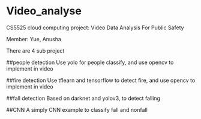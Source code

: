 # Video_analyse
CS5525 cloud computing project: Video Data Analysis For Public Safety

Member: Yue, Anusha

There are 4 sub project

##people detection
Use yolo for people classify, and use opencv to implement in video

##fire detection
Use tflearn and tensorflow to detect fire, and use opencv to implement in video

##fall detection
Based on darknet and yolov3, to detect falling

##CNN
A simply CNN example to classify fall and nonfall
